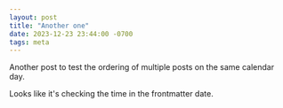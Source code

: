 ```yaml
---
layout: post
title: "Another one"
date: 2023-12-23 23:44:00 -0700
tags: meta
---
```

Another post to test the ordering of multiple posts on the same calendar day.

Looks like it's checking the time in the frontmatter date.

